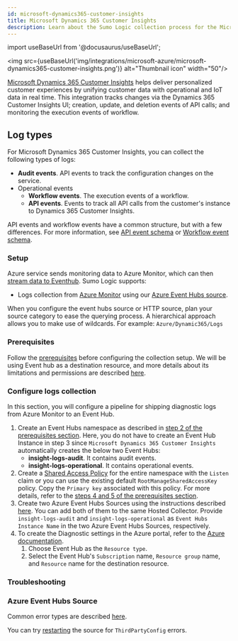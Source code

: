 ```yaml
---
id: microsoft-dynamics365-customer-insights
title: Microsoft Dynamics 365 Customer Insights
description: Learn about the Sumo Logic collection process for the Microsoft Dynamics 365 Customer Insights service.
---
```


import useBaseUrl from '@docusaurus/useBaseUrl';

<img src={useBaseUrl('img/integrations/microsoft-azure/microsoft-dynamics365-customer-insights.png')} alt="Thumbnail icon" width="50"/>

[Microsoft Dynamics 365 Customer Insights](https://learn.microsoft.com/en-us/dynamics365/customer-insights/overview) helps deliver personalized customer experiences by unifying customer data with operational and IoT data in real time. This integration tracks changes via the Dynamics 365 Customer Insights UI; creation, update, and deletion events of API calls; and monitoring the execution events of workflow.

## Log types

For Microsoft Dynamics 365 Customer Insights, you can collect the following types of logs:

* **Audit events**. API events to track the configuration changes on the service.
* Operational events
  * **Workflow events**. The execution events of a workflow.
  * **API events**. Events to track all API calls from the customer's instance to Dynamics 365 Customer Insights.

API events and workflow events have a common structure, but with a few differences. For more information, see [API event schema](https://learn.microsoft.com/en-us/dynamics365/customer-insights/diagnostics#api-event-schema) or [Workflow event schema](https://learn.microsoft.com/en-us/dynamics365/customer-insights/diagnostics#workflow-event-schema).

### Setup

Azure service sends monitoring data to Azure Monitor, which can then [stream data to Eventhub](https://learn.microsoft.com/en-us/azure/azure-monitor/essentials/stream-monitoring-data-event-hubs). Sumo Logic supports:

* Logs collection from [Azure Monitor](https://docs.microsoft.com/en-us/azure/monitoring-and-diagnostics/monitoring-get-started) using our [Azure Event Hubs source](/docs/send-data/hosted-collectors/cloud-to-cloud-integration-framework/azure-event-hubs-source/).

When you configure the event hubs source or HTTP source, plan your source category to ease the querying process. A hierarchical approach allows you to make use of wildcards. For example: `Azure/Dynamic365/Logs`

### Prerequisites

Follow the [prerequisites](https://learn.microsoft.com/en-us/dynamics365/customer-insights/diagnostics#prerequisites) before configuring the collection setup. We will be using Event hub as a destination resource, and more details about its limitations and permissions are described [here](https://learn.microsoft.com/en-us/azure/azure-monitor/essentials/diagnostic-settings?tabs=portal#destination-limitations).

### Configure logs collection

In this section, you will configure a pipeline for shipping diagnostic logs from Azure Monitor to an Event Hub.

1. Create an Event Hubs namespace as described in [step 2 of the prerequisites section](/docs/send-data/hosted-collectors/cloud-to-cloud-integration-framework/azure-event-hubs-source/#prerequisites). Here, you do not have to create an Event Hub Instance in step 3 since `Microsoft Dynamics 365 Customer Insights` automatically creates the below two Event Hubs:
    * **insight-logs-audit**. It contains audit events.
    * **insight-logs-operational**. It contains operational events.
2. Create a [Shared Access Policy](https://docs.microsoft.com/en-us/azure/governance/policy/overview) for the entire namespace with the `Listen` claim or you can use the existing default `RootManageSharedAccessKey` policy. Copy the `Primary key` associated with this policy. For more details, refer to the [steps 4 and 5 of the prerequisites section](/docs/send-data/hosted-collectors/cloud-to-cloud-integration-framework/azure-event-hubs-source/#prerequisites).
3. Create two Azure Event Hubs Sources using the instructions described [here](/docs/send-data/hosted-collectors/cloud-to-cloud-integration-framework/azure-event-hubs-source/#create-an-azure-event-hubssource). You can add both of them to the same Hosted Collector. Provide `insight-logs-audit` and `insight-logs-operational` as `Event Hubs Instance Name` in the two Azure Event Hubs Sources, respectively.
4. To create the Diagnostic settings in the Azure portal, refer to the [Azure documentation](https://learn.microsoft.com/en-us/dynamics365/customer-insights/diagnostics#set-up-diagnostics-with-azure-monitor).
   1. Choose Event Hub as the `Resource type`.
   1. Select the Event Hub's `Subscription` name, `Resource group` name, and `Resource` name for the destination resource.

### Troubleshooting

### Azure Event Hubs Source

Common error types are described [here](/docs/send-data/hosted-collectors/cloud-to-cloud-integration-framework/azure-event-hubs-source/#error-types).

You can try [restarting](/docs/send-data/hosted-collectors/cloud-to-cloud-integration-framework/azure-event-hubs-source/#restarting-your-source) the source for `ThirdPartyConfig` errors.
